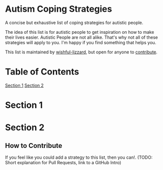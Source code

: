 # Autism Coping Strategies
A concise but exhaustive list of coping strategies for autistic people.

The idea of this list is for autistic people to get inspiration on how to make their lives easier.
Autistic People are not all alike. That's why not all of these strategies will apply to you. I'm happy if you find something that helps you.

This list is maintained by [wishful-lizzard](https://github.com/wishful-lizzard), but open for anyone to [contribute]().

# Table of Contents
[Section 1]()
[Section 2]()

# Section 1

# Section 2

## How to Contribute
If you feel like you could add a strategy to this list, then you can!. (TODO: Short explanation for Pull Requests, link to a GitHub Intro)
